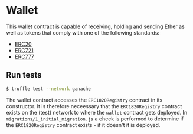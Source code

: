 # Wallet

This wallet contract is capable of receiving, holding and sending Ether as well as tokens that comply with one
of the following standards:

* [ERC20](https://eips.ethereum.org/EIPS/eip-20)
* [ERC721](https://eips.ethereum.org/EIPS/eip-721)
* [ERC777](https://eips.ethereum.org/EIPS/eip-777)

## Run tests

```bash
$ truffle test --network ganache
```

The wallet contract accesses the `ERC1820Registry` contract in its constructor.
It is therefore neceessary that the `ERC1820Registry` contract exists on the (test) network to where the `wallet` contract gets deployed.
In `migrations/1_initial_migration.js` a check is performed to determine if the `ERC1820Registry` contract exists - if it doesn't it is deployed.
